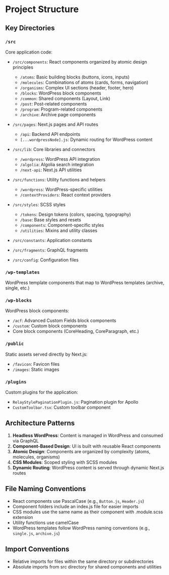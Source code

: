 # Project Structure

## Key Directories

### `/src`

Core application code:

- `/src/components`: React components organized by atomic design principles

  - `/atoms`: Basic building blocks (buttons, icons, inputs)
  - `/molecules`: Combinations of atoms (cards, forms, navigation)
  - `/organisms`: Complex UI sections (header, footer, hero)
  - `/blocks`: WordPress block components
  - `/common`: Shared components (Layout, Link)
  - `/post`: Post-related components
  - `/program`: Program-related components
  - `/archive`: Archive page components

- `/src/pages`: Next.js pages and API routes

  - `/api`: Backend API endpoints
  - `[...wordpressNode].js`: Dynamic routing for WordPress content

- `/src/lib`: Core libraries and connectors

  - `/wordpress`: WordPress API integration
  - `/algolia`: Algolia search integration
  - `/next-api`: Next.js API utilities

- `/src/functions`: Utility functions and helpers

  - `/wordpress`: WordPress-specific utilities
  - `/contextProviders`: React context providers

- `/src/styles`: SCSS styles

  - `/tokens`: Design tokens (colors, spacing, typography)
  - `/base`: Base styles and resets
  - `/components`: Component-specific styles
  - `/utilities`: Mixins and utility classes

- `/src/constants`: Application constants
- `/src/fragments`: GraphQL fragments
- `/src/config`: Configuration files

### `/wp-templates`

WordPress template components that map to WordPress templates (archive, single, etc.)

### `/wp-blocks`

WordPress block components:

- `/acf`: Advanced Custom Fields block components
- `/custom`: Custom block components
- Core block components (CoreHeading, CoreParagraph, etc.)

### `/public`

Static assets served directly by Next.js:

- `/favicon`: Favicon files
- `/images`: Static images

### `/plugins`

Custom plugins for the application:

- `RelayStylePaginationPlugin.js`: Pagination plugin for Apollo
- `CustomToolbar.tsx`: Custom toolbar component

## Architecture Patterns

1. **Headless WordPress**: Content is managed in WordPress and consumed via GraphQL
2. **Component-Based Design**: UI is built with reusable React components
3. **Atomic Design**: Components are organized by complexity (atoms, molecules, organisms)
4. **CSS Modules**: Scoped styling with SCSS modules
5. **Dynamic Routing**: WordPress content is served through dynamic Next.js routes

## File Naming Conventions

- React components use PascalCase (e.g., `Button.js`, `Header.js`)
- Component folders include an index.js file for easier imports
- CSS modules use the same name as their component with .module.scss extension
- Utility functions use camelCase
- WordPress templates follow WordPress naming conventions (e.g., `single.js`, `archive.js`)

## Import Conventions

- Relative imports for files within the same directory or subdirectories
- Absolute imports from src directory for shared components and utilities
